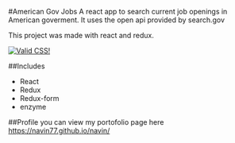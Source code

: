 #American Gov Jobs
A react app to search current job openings in American goverment. It uses the open api provided by search.gov

This project was made with react and redux.

[![Valid CSS!](http://jigsaw.w3.org/css-validator/images/vcss)](http://jigsaw.w3.org/css-validator/check/referer)

##Includes
* React
* Redux
* Redux-form
* enzyme

##Profile
you can view my portofolio page here https://navin77.github.io/navin/
